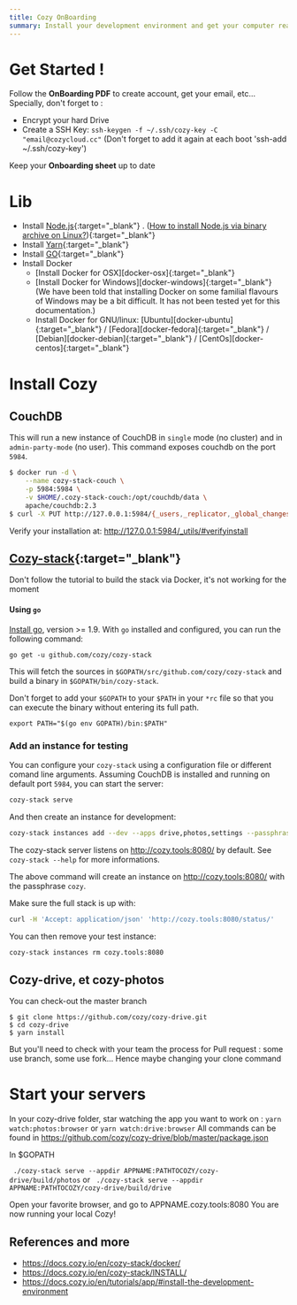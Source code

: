 ```yaml
---
title: Cozy OnBoarding
summary: Install your development environment and get your computer ready
---
```


# Get Started !

Follow the **OnBoarding PDF** to create account, get your email, etc...
Specially, don't forget to :
- Encrypt your hard Drive
- Create a SSH Key: `ssh-keygen -f ~/.ssh/cozy-key -C "email@cozycloud.cc"` (Don't forget to add it again at each boot 'ssh-add ~/.ssh/cozy-key')

Keep your **Onboarding sheet** up to date

# Lib

- Install [Node.js](https://nodejs.org/download/release/v8.11.3/){:target="_blank"} . ([How to install Node.js via binary archive on Linux?](https://github.com/nodejs/help/wiki/Installation)){:target="_blank"}
- Install [Yarn](https://yarnpkg.com/en/docs/install){:target="_blank"}
- Install [GO](https://golang.org/doc/install?download){:target="_blank"}
- Install Docker
  - [Install Docker for OSX][docker-osx]{:target="_blank"}
  - [Install Docker for Windows][docker-windows]{:target="_blank"} (We have been told that installing Docker on some familial flavours of Windows may be a bit difficult. It has not been tested yet for this documentation.)
  - Install Docker for GNU/linux: [Ubuntu][docker-ubuntu]{:target="_blank"} / [Fedora][docker-fedora]{:target="_blank"} / [Debian][docker-debian]{:target="_blank"} / [CentOs][docker-centos]{:target="_blank"}


# Install Cozy

## CouchDB

This will run a new instance of CouchDB in `single` mode (no cluster) and in
`admin-party-mode` (no user). This command exposes couchdb on the port `5984`.

```bash
$ docker run -d \
    --name cozy-stack-couch \
    -p 5984:5984 \
    -v $HOME/.cozy-stack-couch:/opt/couchdb/data \
    apache/couchdb:2.3
$ curl -X PUT http://127.0.0.1:5984/{_users,_replicator,_global_changes}
```

Verify your installation at: http://127.0.0.1:5984/_utils/#verifyinstall


## [Cozy-stack](https://docs.cozy.io/en/cozy-stack/INSTALL/){:target="_blank"}
Don't follow the tutorial to build the stack via Docker, it's not working for the moment

#### Using `go`

[Install go](https://golang.org/doc/install), version >= 1.9. With `go`
installed and configured, you can run the following command:

```
go get -u github.com/cozy/cozy-stack
```

This will fetch the sources in `$GOPATH/src/github.com/cozy/cozy-stack` and
build a binary in `$GOPATH/bin/cozy-stack`.

Don't forget to add your `$GOPATH` to your `$PATH` in your `*rc` file so that
you can execute the binary without entering its full path.

```
export PATH="$(go env GOPATH)/bin:$PATH"
```

### Add an instance for testing

You can configure your `cozy-stack` using a configuration file or different
comand line arguments. Assuming CouchDB is installed and running on default port
`5984`, you can start the server:

```bash
cozy-stack serve
```

And then create an instance for development:

```bash
cozy-stack instances add --dev --apps drive,photos,settings --passphrase cozy "cozy.tools:8080"
```

The cozy-stack server listens on http://cozy.tools:8080/ by default. See
`cozy-stack --help` for more informations.

The above command will create an instance on http://cozy.tools:8080/ with the
passphrase `cozy`.

Make sure the full stack is up with:

```bash
curl -H 'Accept: application/json' 'http://cozy.tools:8080/status/'
```

You can then remove your test instance:

```bash
cozy-stack instances rm cozy.tools:8080
```

## Cozy-drive, et cozy-photos

You can check-out the master branch
```
$ git clone https://github.com/cozy/cozy-drive.git
$ cd cozy-drive
$ yarn install
```

But you'll need to check with your team the process for Pull request : some use branch, some use fork...
Hence maybe changing your clone command

# Start your servers

In your cozy-drive folder, star watching the app you want to work on :
`yarn watch:photos:browser` or `yarn watch:drive:browser`
All commands can be found in https://github.com/cozy/cozy-drive/blob/master/package.json

In $GOPATH

` ./cozy-stack serve --appdir APPNAME:PATHTOCOZY/cozy-drive/build/photos`
or ` ./cozy-stack serve --appdir APPNAME:PATHTOCOZY/cozy-drive/build/drive`

Open your favorite browser, and go to APPNAME.cozy.tools:8080
You are now running your local Cozy!

## References and more
- https://docs.cozy.io/en/cozy-stack/docker/
- https://docs.cozy.io/en/cozy-stack/INSTALL/
- https://docs.cozy.io/en/tutorials/app/#install-the-development-environment
